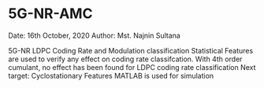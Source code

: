# 5G-NR-AMC
Date: 16th October, 2020
Author: Mst. Najnin Sultana

5G-NR LDPC Coding Rate and Modulation classification 
Statistical Features are used to verify any effect on coding rate classifcation.
With 4th order cumulant, no effect has been found for LDPC coding rate classification
Next target: Cyclostationary Features
MATLAB is used for simulation

